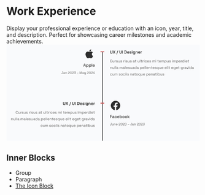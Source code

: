 # Work Experience

Display your professional experience or education with an icon, year, title, and description. Perfect for showcasing career milestones and academic achievements.
  ![work experience](/img/mora/work-experience.jpg)

## Inner Blocks

- Group
- Paragraph
- [The Icon Block](https://wordpress.org/plugins/icon-block/)